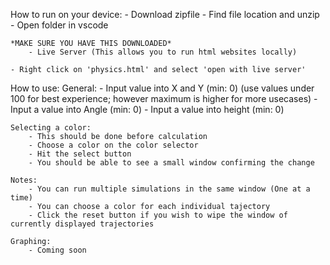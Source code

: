 How to run on your device:
    - Download zipfile
    - Find file location and unzip
    - Open folder in vscode

    *MAKE SURE YOU HAVE THIS DOWNLOADED*
        - Live Server (This allows you to run html websites locally)
    
    - Right click on 'physics.html' and select 'open with live server'


How to use:
    General:
        - Input value into X and Y (min: 0)
        (use values under 100 for best experience; however maximum is higher for more usecases)
        - Input a value into Angle (min: 0)
        - Input a value into height (min: 0)

    Selecting a color:
        - This should be done before calculation
        - Choose a color on the color selector
        - Hit the select button
        - You should be able to see a small window confirming the change
    
    Notes:
        - You can run multiple simulations in the same window (One at a time)
        - You can choose a color for each individual tajectory
        - Click the reset button if you wish to wipe the window of currently displayed trajectories

    Graphing:
        - Coming soon
